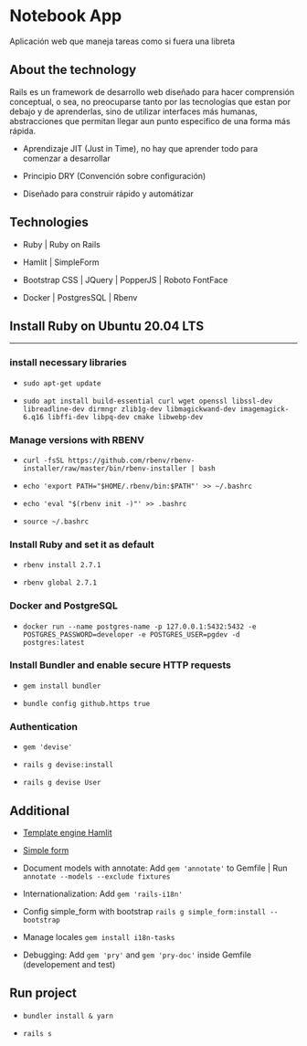 # Notebook App

Aplicación web que maneja tareas como si fuera una libreta

## About the technology

Rails es un framework de desarrollo web diseñado para hacer comprensión conceptual, o sea, no preocuparse tanto por las tecnologías que estan por debajo y de aprenderlas, sino de utilizar interfaces más humanas, abstracciones que permitan llegar aun punto especifico de una forma más rápida.

- Aprendizaje JIT (Just in Time), no hay que aprender todo para 
comenzar a desarrollar

- Principio DRY (Convención sobre configuración)

- Diseñado para construir rápido y automátizar

## Technologies

- Ruby | Ruby on Rails

- Hamlit | SimpleForm

- Bootstrap CSS | JQuery | PopperJS | Roboto FontFace

- Docker | PostgresSQL | Rbenv

## Install Ruby on Ubuntu 20.04 LTS

---

### install necessary libraries

- `sudo apt-get update`

- `sudo apt install build-essential curl wget openssl libssl-dev libreadline-dev dirmngr zlib1g-dev libmagickwand-dev imagemagick-6.q16 libffi-dev libpq-dev cmake libwebp-dev`

### Manage versions with RBENV

- `curl -fsSL https://github.com/rbenv/rbenv-installer/raw/master/bin/rbenv-installer | bash`

- `echo 'export PATH="$HOME/.rbenv/bin:$PATH"' >> ~/.bashrc`

- `echo 'eval "$(rbenv init -)"' >> .bashrc`

- `source ~/.bashrc`

### Install Ruby and set it as default

- `rbenv install 2.7.1`

- `rbenv global 2.7.1`

### Docker and PostgreSQL

- `docker run --name postgres-name -p 127.0.0.1:5432:5432 -e POSTGRES_PASSWORD=developer -e POSTGRES_USER=pgdev -d postgres:latest`

### Install Bundler and enable secure HTTP requests

- `gem install bundler`

- `bundle config github.https true`

### Authentication

- `gem 'devise'`

- `rails g devise:install`

- `rails g devise User`

## Additional

- [Template engine Hamlit](https://github.com/k0kubun/hamlit)

- [Simple form](https://github.com/heartcombo/simple_form)

- Document models with annotate: Add `gem 'annotate'` to Gemfile | Run `annotate --models --exclude fixtures`

- Internationalization: Add `gem 'rails-i18n'`

- Config simple_form with bootstrap `rails g simple_form:install --bootstrap`

- Manage locales `gem install i18n-tasks`

- Debugging: Add `gem 'pry'` and `gem 'pry-doc'` inside Gemfile (developement and test)


## Run project

- `bundler install & yarn`

- `rails s`
